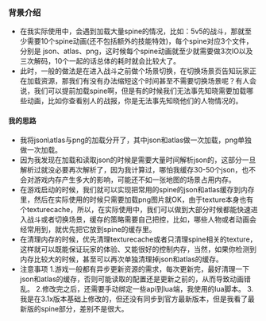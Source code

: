 ### 背景介绍
- 在我实际使用中，会遇到加载大量spine的情况，比如：5v5的战斗，那就至少需要10个spine动画(还不包括额外的技能特效)，每个spine对应3个文件，分别是 json、atlas、png，这时候每个spine动画就至少就需要做3次IO以及三次解码，10个一起的话总体的耗时就会比较大了。
- 此时，一般的做法是在进入战斗之前做个场景切换，在切换场景页告知玩家正在加载资源，那我们有没有办法缩短这个时间甚至不需要切换场景呢？有人会说，我们可以提前加载spine啊，但是有的时候我们无法事先知晓需要加载哪些动画，比如你查看别人的战报，你是无法事先知晓他们的人物情况的。
#### 我的思路
- 我将json\atlas与png的加载分开了，其中json和atlas做一次加载，png单独做一次加载。
- 因为我发现在加载和读取json的时候是需要大量时间解析json的，这部分一旦解析过就没必要再次解析了，因为我计算过，哪怕我缓存30-50个json，也不会对游戏内存产生多大的影响，可能还不如一张地图的场景占用内存。
- 在游戏启动的时候，我们就可以实现把常用的spine的json和atlas缓存到内存里，然后在实际使用的时候只需要加载png图片就OK，由于texture本身也有个texturecache，所以，在实际使用中，我们可以做到大部分时候都能快速进入战斗或者切换场景，缓存的策略需要自己把控，比如，哪些人物或者动画会经常用到，就优先把它放到spine的缓存里。
- 在清理内存的时候，优先清理texturecache或者只清理spine相关的texture，这样就可以既能保证玩家的体验、又能很好的控制内存，当然，如果你检测到内存比较大的时候，甚至可以再次单独清理掉json和atlas的缓存。
- 注意事项
1.游戏一般都有异步更新资源的需求，每次更新完，最好清理一下json和atlas的缓存，否则可能读取的配置还是更新之前的，从而导致动画错乱。
2.修改完之后，还需要手动绑定一些api到lua端，我使用的lua脚本。
3.我是在3.1x版本基础上修改的，但还没有同步到官方最新版本，但是我看了最新版的spine部分，差别不是很大。
